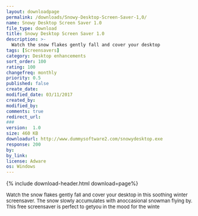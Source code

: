 ```yaml
---
layout: downloadpage
permalink: /downloads/Snowy-Desktop-Screen-Saver-1,0/
name: Snowy Desktop Screen Saver 1.0
file_type: download
title: Snowy Desktop Screen Saver 1.0
description: >-
  Watch the snow flakes gently fall and cover your desktop
tags: [Screensavers]
category: Desktop enhancements
sort_order: 100
rating: 100
changefreq: monthly
priority: 0.5
published: false
create_date:
modified_date: 03/11/2017
created_by:
modified_by:
comments: true
redirect_url:
###
version:  1.0
size: 460 KB
downloadurl: http://www.dummysoftware2.com/snowydesktop.exe
response: 200
by:
by_link:
license: Adware
os: Windows
---
```


{% include download-header.html download=page%}

<p style="fix-download-text !important">
<p><font size="2"><p>Watch the snow flakes gently fall and cover your desktop in this soothing winter screensaver. The snow slowly accumulates with anoccasional snowman flying by. This free screensaver is perfect to getyou in the mood for the winte</p></p></p>
